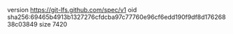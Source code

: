 version https://git-lfs.github.com/spec/v1
oid sha256:69465b4913b1327276cfdcba97c77760e96cf6edd190f9df8d17626838c03849
size 7420
